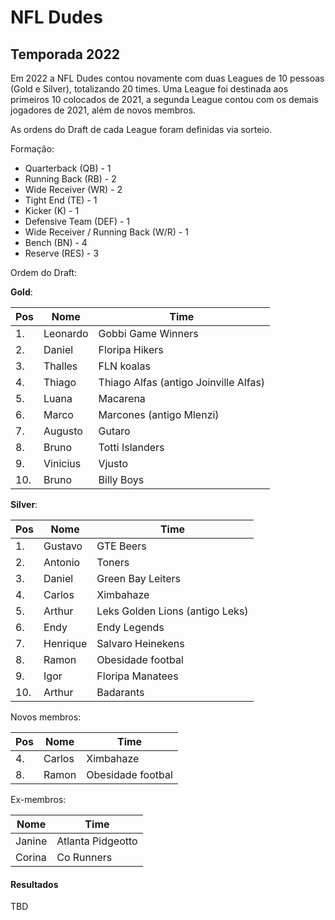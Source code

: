 # NFL Dudes

## Temporada 2022

Em 2022 a NFL Dudes contou novamente com duas Leagues de 10 pessoas (Gold e Silver), totalizando 20 times. Uma League foi destinada aos primeiros 10 colocados de 2021, a segunda League contou com os demais jogadores de 2021, além de novos membros.

As ordens do Draft de cada League foram definidas via sorteio. 

Formação:

- Quarterback (QB) - 1
- Running Back (RB) - 2
- Wide Receiver (WR) - 2
- Tight End (TE) - 1
- Kicker (K) - 1
- Defensive Team (DEF) - 1
- Wide Receiver / Running Back (W/R) - 1
- Bench (BN) - 4
- Reserve (RES) - 3

Ordem do Draft:

**Gold**:

| Pos | Nome     | Time                                  |
| --- | -------- | ------------------------------------- |
| 1.  | Leonardo | Gobbi Game Winners                    |
| 2.  | Daniel   | Floripa Hikers                        |
| 3.  | Thalles  | FLN koalas                            |
| 4.  | Thiago   | Thiago Alfas (antigo Joinville Alfas) |
| 5.  | Luana    | Macarena                              |
| 6.  | Marco    | Marcones (antigo Mlenzi)              |
| 7.  | Augusto  | Gutaro                                |
| 8.  | Bruno    | Totti Islanders                       |
| 9.  | Vinicius | Vjusto                                |
| 10. | Bruno    | Billy Boys                            |

**Silver**:

| Pos | Nome     | Time                            |
| --- | -------- | ------------------------------- |
| 1.  | Gustavo  | GTE Beers                       |
| 2.  | Antonio  | Toners                          |
| 3.  | Daniel   | Green Bay Leiters               |
| 4.  | Carlos   | Ximbahaze                       |
| 5.  | Arthur   | Leks Golden Lions (antigo Leks) |
| 6.  | Endy     | Endy Legends                    |
| 7.  | Henrique | Salvaro Heinekens               |
| 8.  | Ramon    | Obesidade footbal               |
| 9.  | Igor     | Floripa Manatees                |
| 10. | Arthur   | Badarants                       |

Novos membros:

| Pos | Nome   | Time              |
| --- | ------ | ----------------- |
| 4.  | Carlos | Ximbahaze         |
| 8.  | Ramon  | Obesidade footbal |

Ex-membros:

| Nome   | Time              |
| ------ | ----------------- |
| Janine | Atlanta Pidgeotto |
| Corina | Co Runners        |

#### Resultados

TBD

